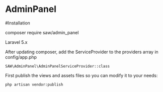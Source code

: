 # AdminPanel

#Installation

composer require saw/admin_panel

Laravel 5.x

After updating composer, add the ServiceProvider to the providers array in config/app.php

    SAW\AdminPanel\AdminPanelServiceProvider::class

First publish the views and assets files so you can modify it to your needs:

    php artisan vendor:publish 

